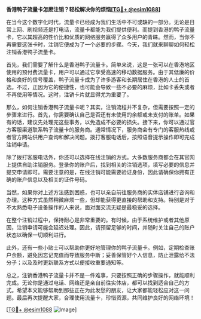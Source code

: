 **香港鸭子流量卡怎麽注销？轻松解决你的烦恼[[TG💪+ @esim1088](https://t.me/s/esim1088)]**

在当今这个数字化时代，流量卡已经成为我们生活中不可或缺的一部分。无论是日常上网、刷视频还是打电话，流量卡都能为我们提供便利。而提到香港的鸭子流量卡，它以其超高的性价比和优质的网络服务赢得了众多用户的青睐。然而，当你不再需要这张卡时，注销它便成为了一个必要的步骤。今天，我们就来聊聊如何轻松注销香港鸭子流量卡。

首先，我们需要了解什么是香港鸭子流量卡。简单来说，这是一张可以在香港地区使用的预付费流量卡，用户可以通过它享受高速的移动数据服务。由于其低廉的价格和良好的信号覆盖，鸭子流量卡成为了许多游客和长期居住在香港的人士的首选。不过，正因为它的便捷性，也可能会导致一些不必要的麻烦，比如卡丢失或者不再使用等情况。这时，注销卡片就显得尤为重要了。

那么，如何注销香港鸭子流量卡呢？其实，注销流程并不复杂，但需要按照一定的步骤来进行。首先，你需要确认自己是否还有未使用的余额或未支付的账单。如果有的话，建议先处理完这些事务，以免造成不必要的损失。接下来，你可以通过官方客服渠道联系鸭子流量卡的服务商。通常情况下，服务商会有专门的客服热线或者官方网站供用户查询和解决问题。拨打客服电话后，按照语音提示操作即可完成注销申请。

除了拨打客服电话外，你还可以选择在线注销的方式。大多数服务商都会在其官网上提供自助注销服务。登录你的账户后，找到相关的注销选项，填写必要的信息并提交申请即可。需要注意的是，在线注销可能需要验证身份，因此请确保你拥有正确的账户信息以及相关的证件号码。

当然，如果你对上述方法感到困惑，也可以亲自前往服务商的实体店铺进行咨询和办理。这种方式虽然稍微麻烦一些，但却能获得更直接的帮助和支持。特别是对于不太熟悉电子设备操作的人来说，面对面交流无疑是最稳妥的选择。

在整个注销过程中，保持耐心是非常重要的。有时候，由于系统维护或者其他原因，注销申请可能会延迟处理。因此，请预留足够的时间，并随时关注自己的账户状态以确保一切顺利进行。

此外，还有一些小贴士可以帮助你更好地管理你的鸭子流量卡。例如，定期检查账户余额，避免因忘记充值而导致服务中断；妥善保管好个人信息，防止泄露给不法分子；以及及时更新联系方式以便接收重要通知等。

总之，注销香港鸭子流量卡并不是一件难事，只要按照正确的步骤操作，就能顺利完成。无论你是通过电话、网络还是亲自前往实体店，都可以找到适合自己的方式。希望本文能够帮助到那些正在为此发愁的朋友，让大家都能轻松应对这一问题。最后再次提醒大家，合理使用流量卡，珍惜资源，共同维护良好的网络环境！

[[TG💪+ @esim1088](https://t.me/s/esim1088) ![Image](https://i.postimg.cc/4NQfJmqS/Snipaste-2025-05-13-00-14-12.png)]
